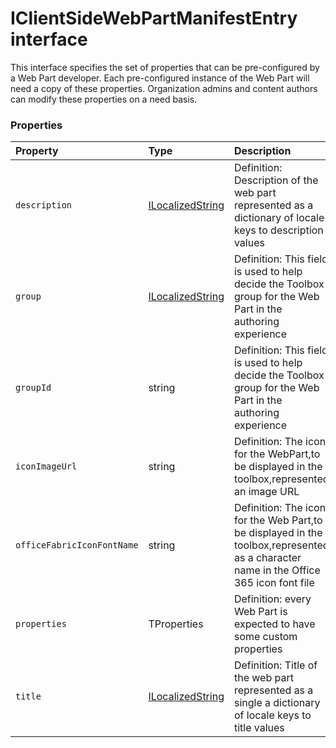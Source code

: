 # IClientSideWebPartManifestEntry<TProperties> interface



This interface specifies the set of properties that can be pre-configured by a Web Part developer. Each 
pre-configured instance of the Web Part will need a copy of these properties. Organization admins and 
content authors can modify these properties on a need basis. 





### Properties

| Property	   | Type	| Description|
|:-------------|:-------|:-----------|
|`description`      | [ILocalizedString](ILocalizedString.md) | Definition: Description of the web part represented as a dictionary of locale keys to description values |
|`group`      | [ILocalizedString](ILocalizedString.md) |   Definition: This field is used to help decide the Toolbox group for the Web Part in the authoring  experience |
|`groupId`      | string |   Definition: This field is used to help decide the Toolbox group for the Web Part in the authoring  experience |
|`iconImageUrl`      | string | Definition: The icon for the WebPart,to be displayed in the toolbox,represented an image URL |
|`officeFabricIconFontName`      | string | Definition: The icon for the Web Part,to be displayed in the toolbox,represented as a character name in the  Office 365 icon font file |
|`properties`      | TProperties | Definition: every Web Part is expected to have some custom properties |
|`title`      | [ILocalizedString](ILocalizedString.md) | Definition: Title of the web part represented as a single a dictionary of locale keys to title values |




